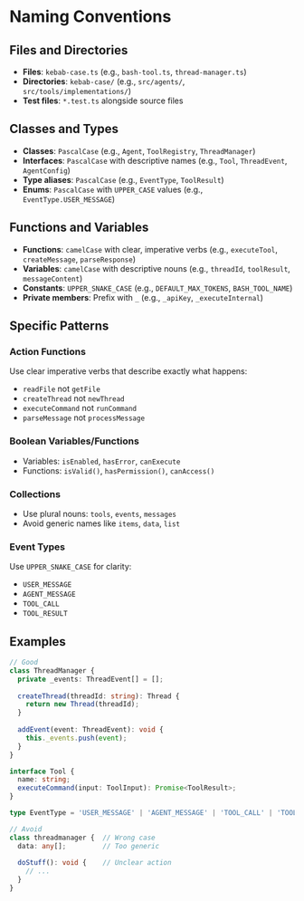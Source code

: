 # Naming Conventions

## Files and Directories

- **Files**: `kebab-case.ts` (e.g., `bash-tool.ts`, `thread-manager.ts`)
- **Directories**: `kebab-case/` (e.g., `src/agents/`, `src/tools/implementations/`)
- **Test files**: `*.test.ts` alongside source files

## Classes and Types

- **Classes**: `PascalCase` (e.g., `Agent`, `ToolRegistry`, `ThreadManager`)
- **Interfaces**: `PascalCase` with descriptive names (e.g., `Tool`, `ThreadEvent`, `AgentConfig`)
- **Type aliases**: `PascalCase` (e.g., `EventType`, `ToolResult`)
- **Enums**: `PascalCase` with `UPPER_CASE` values (e.g., `EventType.USER_MESSAGE`)

## Functions and Variables

- **Functions**: `camelCase` with clear, imperative verbs (e.g., `executeTool`, `createMessage`, `parseResponse`)
- **Variables**: `camelCase` with descriptive nouns (e.g., `threadId`, `toolResult`, `messageContent`)
- **Constants**: `UPPER_SNAKE_CASE` (e.g., `DEFAULT_MAX_TOKENS`, `BASH_TOOL_NAME`)
- **Private members**: Prefix with `_` (e.g., `_apiKey`, `_executeInternal`)

## Specific Patterns

### Action Functions
Use clear imperative verbs that describe exactly what happens:
- `readFile` not `getFile`
- `createThread` not `newThread`
- `executeCommand` not `runCommand`
- `parseMessage` not `processMessage`

### Boolean Variables/Functions
- Variables: `isEnabled`, `hasError`, `canExecute`
- Functions: `isValid()`, `hasPermission()`, `canAccess()`

### Collections
- Use plural nouns: `tools`, `events`, `messages`
- Avoid generic names like `items`, `data`, `list`

### Event Types
Use `UPPER_SNAKE_CASE` for clarity:
- `USER_MESSAGE`
- `AGENT_MESSAGE` 
- `TOOL_CALL`
- `TOOL_RESULT`

## Examples

```typescript
// Good
class ThreadManager {
  private _events: ThreadEvent[] = [];
  
  createThread(threadId: string): Thread {
    return new Thread(threadId);
  }
  
  addEvent(event: ThreadEvent): void {
    this._events.push(event);
  }
}

interface Tool {
  name: string;
  executeCommand(input: ToolInput): Promise<ToolResult>;
}

type EventType = 'USER_MESSAGE' | 'AGENT_MESSAGE' | 'TOOL_CALL' | 'TOOL_RESULT';

// Avoid
class threadmanager {  // Wrong case
  data: any[];         // Too generic
  
  doStuff(): void {    // Unclear action
    // ...
  }
}
```